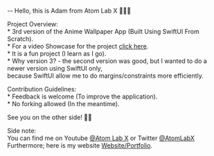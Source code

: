 


-- Hello, this is Adam from Atom Lab X 👨🏾‍💻

Project Overview:<br>
    * 3rd version of the Anime Wallpaper App (Built Using SwiftUI From Scratch).<br>
    * For a video Showcase for the project <a href="https://atomlabx.github.io/Images/AniWall.mp4">click here</a>.<br>
    * It is a fun project (I learn as I go).<br>
    * Why version 3? - the second version was good, but I wanted to do a newer version using SwiftUI only,<br>because SwiftUI allow me to do margins/constraints more efficiently.<br>

Contribution Guidelines:<br>
    * Feedback is welcome (To improve the application).<br>
    * No forking allowed (In the meantime).

See you on the other side! 👋🏾

Side note:<br>
You can find me on Youtube <a href="https://www.youtube.com/channel/UC3a4IUMJzJZCuxm8iOcTrJA">@Atom Lab X</a> or Twitter <a href="https://twitter.com/AtomLabX">@AtomLabX</a><br>Furthermore; here is my website <a href="https://AtomLabX.Dev">Website/Portfolio</a>.

